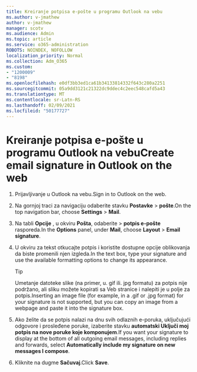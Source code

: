 ```yaml
---
title: Kreiranje potpisa e-pošte u programu Outlook na vebu
ms.author: v-jmathew
author: v-jmathew
manager: scotv
ms.audience: Admin
ms.topic: article
ms.service: o365-administration
ROBOTS: NOINDEX, NOFOLLOW
localization_priority: Normal
ms.collection: Adm_O365
ms.custom:
- "1200009"
- "8198"
ms.openlocfilehash: e0df3bb3ed1ca61b34133814332f643c280a2251
ms.sourcegitcommit: 05a9dd3121c21322dc9ddec4c2eec548cafd5a43
ms.translationtype: MT
ms.contentlocale: sr-Latn-RS
ms.lasthandoff: 02/09/2021
ms.locfileid: "50177727"
---
```

# <a name="create-email-signature-in-outlook-on-the-web"></a><span data-ttu-id="d197b-102">Kreiranje potpisa e-pošte u programu Outlook na vebu</span><span class="sxs-lookup"><span data-stu-id="d197b-102">Create email signature in Outlook on the web</span></span>

1. <span data-ttu-id="d197b-103">Prijavljivanje u Outlook na vebu.</span><span class="sxs-lookup"><span data-stu-id="d197b-103">Sign in to Outlook on the web.</span></span>
2. <span data-ttu-id="d197b-104">Na gornjoj traci za navigaciju odaberite stavku **Postavke**  >  **pošte**.</span><span class="sxs-lookup"><span data-stu-id="d197b-104">On the top navigation bar, choose **Settings** > **Mail**.</span></span>
3. <span data-ttu-id="d197b-105">Na tabli **Opcije** , u okviru **Pošta**, odaberite   >  **potpis e-pošte** rasporeda.</span><span class="sxs-lookup"><span data-stu-id="d197b-105">In the **Options** panel, under **Mail**, choose **Layout** > **Email signature**.</span></span>
4. <span data-ttu-id="d197b-106">U okviru za tekst otkucajte potpis i koristite dostupne opcije oblikovanja da biste promenili njen izgleda.</span><span class="sxs-lookup"><span data-stu-id="d197b-106">In the text box, type your signature and use the available formatting options to change its appearance.</span></span>

    > [!TIP]
    > <span data-ttu-id="d197b-107">Umetanje datoteke slike (na primer, u. gif ili. jpg formatu) za potpis nije podržano, ali sliku možete kopirati sa Veb stranice i nalepiti je u polje za potpis.</span><span class="sxs-lookup"><span data-stu-id="d197b-107">Inserting an image file (for example, in a .gif or .jpg format) for your signature is not supported, but you can copy an image from a webpage and paste it into the signature box.</span></span>

5. <span data-ttu-id="d197b-108">Ako želite da se potpis nalazi na dnu svih odlaznih e-poruka, uključujući odgovore i prosleđene poruke, izaberite stavku **automatski Uključi moj potpis na nove poruke koje komponujem**.</span><span class="sxs-lookup"><span data-stu-id="d197b-108">If you want your signature to display at the bottom of all outgoing email messages, including replies and forwards, select **Automatically include my signature on new messages I compose**.</span></span>
6. <span data-ttu-id="d197b-109">Kliknite na dugme **Sačuvaj**.</span><span class="sxs-lookup"><span data-stu-id="d197b-109">Click **Save**.</span></span>
